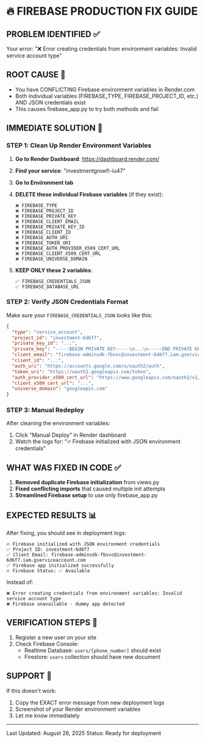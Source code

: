 🔥 FIREBASE PRODUCTION FIX GUIDE
=================================

## PROBLEM IDENTIFIED ✅
Your error: "❌ Error creating credentials from environment variables: Invalid service account type"

## ROOT CAUSE 🎯
- You have CONFLICTING Firebase environment variables in Render.com
- Both individual variables (FIREBASE_TYPE, FIREBASE_PROJECT_ID, etc.) AND JSON credentials exist
- This causes firebase_app.py to try both methods and fail

## IMMEDIATE SOLUTION 🚨

### STEP 1: Clean Up Render Environment Variables

1. **Go to Render Dashboard**: https://dashboard.render.com/
2. **Find your service**: "investmentgrowfi-iu47" 
3. **Go to Environment tab**
4. **DELETE these individual Firebase variables** (if they exist):
   ```
   ❌ FIREBASE_TYPE
   ❌ FIREBASE_PROJECT_ID  
   ❌ FIREBASE_PRIVATE_KEY
   ❌ FIREBASE_CLIENT_EMAIL
   ❌ FIREBASE_PRIVATE_KEY_ID
   ❌ FIREBASE_CLIENT_ID
   ❌ FIREBASE_AUTH_URI
   ❌ FIREBASE_TOKEN_URI
   ❌ FIREBASE_AUTH_PROVIDER_X509_CERT_URL
   ❌ FIREBASE_CLIENT_X509_CERT_URL
   ❌ FIREBASE_UNIVERSE_DOMAIN
   ```

5. **KEEP ONLY these 2 variables**:
   ```
   ✅ FIREBASE_CREDENTIALS_JSON
   ✅ FIREBASE_DATABASE_URL
   ```

### STEP 2: Verify JSON Credentials Format
Make sure your `FIREBASE_CREDENTIALS_JSON` looks like this:
```json
{
  "type": "service_account",
  "project_id": "investment-6d6f7",
  "private_key_id": "...",
  "private_key": "-----BEGIN PRIVATE KEY-----\n...\n-----END PRIVATE KEY-----\n",
  "client_email": "firebase-adminsdk-fbsvc@investment-6d6f7.iam.gserviceaccount.com",
  "client_id": "...",
  "auth_uri": "https://accounts.google.com/o/oauth2/auth",
  "token_uri": "https://oauth2.googleapis.com/token",
  "auth_provider_x509_cert_url": "https://www.googleapis.com/oauth2/v1/certs",
  "client_x509_cert_url": "...",
  "universe_domain": "googleapis.com"
}
```

### STEP 3: Manual Redeploy
After cleaning the environment variables:
1. Click "Manual Deploy" in Render dashboard
2. Watch the logs for: "🔥 Firebase initialized with JSON environment credentials"

## WHAT WAS FIXED IN CODE ✅

1. **Removed duplicate Firebase initialization** from views.py
2. **Fixed conflicting imports** that caused multiple init attempts  
3. **Streamlined Firebase setup** to use only firebase_app.py

## EXPECTED RESULTS 📊

After fixing, you should see in deployment logs:
```
🔥 Firebase initialized with JSON environment credentials
✅ Project ID: investment-6d6f7
✅ Client Email: firebase-adminsdk-fbsvc@investment-6d6f7.iam.gserviceaccount.com
✅ Firebase app initialized successfully
🔥 Firebase Status: ✅ Available
```

Instead of:
```
❌ Error creating credentials from environment variables: Invalid service account type
❌ Firebase unavailable - dummy app detected
```

## VERIFICATION STEPS 🧪

1. Register a new user on your site
2. Check Firebase Console:
   - Realtime Database: `users/[phone_number]` should exist
   - Firestore: `users` collection should have new document

## SUPPORT 💬

If this doesn't work:
1. Copy the EXACT error message from new deployment logs
2. Screenshot of your Render environment variables
3. Let me know immediately

---
Last Updated: August 26, 2025
Status: Ready for deployment

